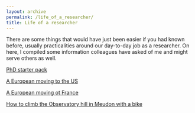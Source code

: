 ```yaml
---
layout: archive
permalink: /life_of_a_researcher/
title: Life of a researcher
---
```


There are some things that would have just been easier if you had known before, usually practicalities around our
day-to-day job as a researcher. On here, I compiled some information colleagues have asked of me and might serve
others as well.

<a href="/phd_starter_pack/">PhD starter pack</a>

<a href="/european_moving_to_us/">A European moving to the US</a>

<a href="/european_moving_to_France/">A European moving ot France</a>

<a href="/bikes_in_meudon/">How to climb the Observatory hill in Meudon with a bike</a>